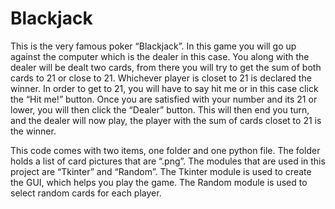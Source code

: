 # Blackjack

This is the very famous poker “Blackjack”. In this game you will go up against the computer which is the dealer in this case. You along with the dealer will be dealt two cards, from there you will try to get the sum of both cards to 21 or close to 21. Whichever player is closet to 21 is declared the winner. In order to get to 21, you will have to say hit me or in this case click the “Hit me!” button. Once you are satisfied with your number and its 21 or lower, you will then click the “Dealer” button. This will then end you turn, and the dealer will now play, the player with the sum of cards closet to 21 is the winner.

This code comes with two items, one folder and one python file. The folder holds a list of card pictures that are “.png”. The modules that are used in this project are “Tkinter” and “Random”. 
The Tkinter module is used to create the GUI, which helps you play the game. 
The Random module is used to select random cards for each player.

